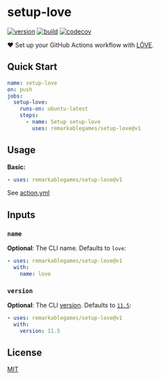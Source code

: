 # setup-love

[![version](https://badgen.net/github/release/remarkablegames/setup-love)](https://github.com/remarkablegames/setup-love/releases)
[![build](https://github.com/remarkablegames/setup-love/actions/workflows/build.yml/badge.svg)](https://github.com/remarkablegames/setup-love/actions/workflows/build.yml)
[![codecov](https://codecov.io/gh/remarkablegames/setup-love/graph/badge.svg?token=PGPJ2Q8HUO)](https://codecov.io/gh/remarkablegames/setup-love)

❤️ Set up your GitHub Actions workflow with [LÖVE](https://love2d.org/).

## Quick Start

```yaml
name: setup-love
on: push
jobs:
  setup-love:
    runs-on: ubuntu-latest
    steps:
      - name: Setup setup-love
        uses: remarkablegames/setup-love@v1
```

## Usage

**Basic:**

```yaml
- uses: remarkablegames/setup-love@v1
```

See [action.yml](action.yml)

## Inputs

### `name`

**Optional**: The CLI name. Defaults to `love`:

```yaml
- uses: remarkablegames/setup-love@v1
  with:
    name: love
```

### `version`

**Optional**: The CLI [version](https://github.com/love2d/love/releases). Defaults to [`11.5`](https://github.com/love2d/love/releases/tag/11.5):

```yaml
- uses: remarkablegames/setup-love@v1
  with:
    version: 11.5
```

## License

[MIT](LICENSE)
